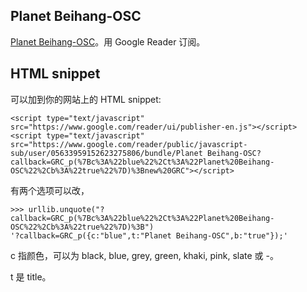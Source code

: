 ## Planet Beihang-OSC ##

[Planet Beihang-OSC](https://www.google.com/reader/bundle/user%2F05633959152623275806%2Fbundle%2FPlanet%20Beihang-OSC)。用 Google Reader 订阅。

## HTML snippet ##

可以加到你的网站上的 HTML snippet:

```
<script type="text/javascript" src="https://www.google.com/reader/ui/publisher-en.js"></script>
<script type="text/javascript" src="https://www.google.com/reader/public/javascript-sub/user/05633959152623275806/bundle/Planet Beihang-OSC?callback=GRC_p(%7Bc%3A%22blue%22%2Ct%3A%22Planet%20Beihang-OSC%22%2Cb%3A%22true%22%7D)%3Bnew%20GRC"></script>
```

有两个选项可以改，

```
>>> urllib.unquote("?callback=GRC_p(%7Bc%3A%22blue%22%2Ct%3A%22Planet%20Beihang-OSC%22%2Cb%3A%22true%22%7D)%3B")
'?callback=GRC_p({c:"blue",t:"Planet Beihang-OSC",b:"true"});'
```

c 指颜色，可以为 black, blue, grey, green, khaki, pink, slate 或 -。

t 是 title。